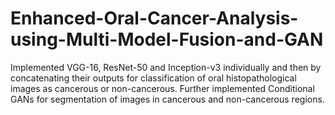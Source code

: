 # Enhanced-Oral-Cancer-Analysis-using-Multi-Model-Fusion-and-GAN
Implemented VGG-16, ResNet-50 and Inception-v3 individually and then by concatenating their outputs for classification
of oral histopathological images as cancerous or non-cancerous. Further implemented Conditional GANs
for segmentation of images in cancerous and non-cancerous regions.
